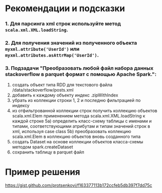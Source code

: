 
# Рекомендации и подсказки

### 1. Для парсинга xml строк используйте метод `scala.xml.XML.loadString`.  
### 2. Для получения значений из полученного объекта `myxml.attribute('UserId')` или `myxml.attributes.asAttrMap('UserId')`.

### 3. Подзадачи "Преобразовать любой файл набора данных stackoverflow в parquet формат c помощью Apache Spark.":
 1) создать объект типа RDD для текстового файла /data/stackoverflow/posts.xml
 2) добавить к каждому объекту индекс .zipWithIndex
 3) убрать из коллекции строки 1, 2 и последню фильтрацией по индексу
 4) из отфильтрованной коллекции строк получить коллекцию объектов scala.xml.Elem
    применением метода scala.xml.XML.loadString к каждой строке
 5a) определить класс-схему таблицы с именами и типами, соответствующими атрибутам и типам значений
    строк в xml, используя case class
 5b) преобразовать коллекцию scala.xml.Elem в коллекцию объектов вновь созданного типа
 6) создать Dataset на основе коллекции объектов класса-схемы методом spark.createDataset
 7) сохранить таблицу в parquet файл

# Пример решения

https://gist.github.com/protsenkovi/f163377113b172ccfeb5db397f7dd75c

